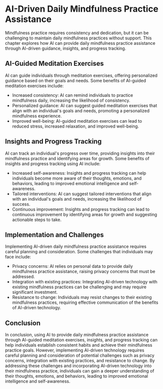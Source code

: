 AI-Driven Daily Mindfulness Practice Assistance
============================================================================================================

Mindfulness practice requires consistency and dedication, but it can be challenging to maintain daily mindfulness practices without support. This chapter explores how AI can provide daily mindfulness practice assistance through AI-driven guidance, insights, and progress tracking.

AI-Guided Meditation Exercises
------------------------------

AI can guide individuals through meditation exercises, offering personalized guidance based on their goals and needs. Some benefits of AI-guided meditation exercises include:

* Increased consistency: AI can remind individuals to practice mindfulness daily, increasing the likelihood of consistency.
* Personalized guidance: AI can suggest guided meditation exercises that align with an individual's goals and needs, promoting a personalized mindfulness experience.
* Improved well-being: AI-guided meditation exercises can lead to reduced stress, increased relaxation, and improved well-being.

Insights and Progress Tracking
------------------------------

AI can track an individual's progress over time, providing insights into their mindfulness practice and identifying areas for growth. Some benefits of insights and progress tracking using AI include:

* Increased self-awareness: Insights and progress tracking can help individuals become more aware of their thoughts, emotions, and behaviors, leading to improved emotional intelligence and self-awareness.
* Tailored interventions: AI can suggest tailored interventions that align with an individual's goals and needs, increasing the likelihood of success.
* Continuous improvement: Insights and progress tracking can lead to continuous improvement by identifying areas for growth and suggesting actionable steps to take.

Implementation and Challenges
-----------------------------

Implementing AI-driven daily mindfulness practice assistance requires careful planning and consideration. Some challenges that individuals may face include:

* Privacy concerns: AI relies on personal data to provide daily mindfulness practice assistance, raising privacy concerns that must be addressed.
* Integration with existing practices: Integrating AI-driven technology with existing mindfulness practices can be challenging and may require significant investment.
* Resistance to change: Individuals may resist changes to their existing mindfulness practices, requiring effective communication of the benefits of AI-driven technology.

Conclusion
----------

In conclusion, using AI to provide daily mindfulness practice assistance through AI-guided meditation exercises, insights, and progress tracking can help individuals establish consistent habits and achieve their mindfulness practice goals. However, implementing AI-driven technology requires careful planning and consideration of potential challenges such as privacy concerns, integration with existing practices, and resistance to change. By addressing these challenges and incorporating AI-driven technology into their mindfulness practice, individuals can gain a deeper understanding of their thoughts, emotions, and behaviors, leading to improved emotional intelligence and self-awareness.
